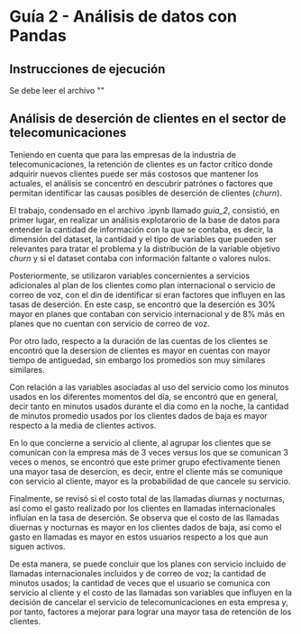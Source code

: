 # **Guía 2 - Análisis de datos con Pandas**

## Instrucciones de ejecución 

Se debe leer el archivo ""

## Análisis de deserción de clientes en el sector de telecomunicaciones

Teniendo en cuenta que para las empresas de la industria de telecomunicaciones, la retención de clientes es un factor crítico donde adquirir nuevos clientes puede ser más costosos que mantener los actuales, el análisis se concentró en descubrir patrónes o factores que permitan identificar las causas posibles de deserción de clientes (*churn*).

El trabajo, condensado en el archivo .ipynb llamado *guia_2*, consistió, en primer lugar, en realizar un análisis explotarorio de la base de datos para entender la cantidad de información con la que se contaba, es decir, la dimensión del dataset, la cantidad y el tipo de variables que pueden ser relevantes para tratar el problema y la distribución de la variable objetivo *churn* y si el dataset contaba con información faltante o valores nulos.

Posteriormente, se utilizaron variables concernientes a servicios adicionales al plan de los clientes como plan internacional o servicio de correo de voz, con el din de identificar si eran factores que influyen en las tasas de deserción. En este casp, se encontró que la deserción es 30% mayor en planes que contaban con servicio internacional y de 8% más en planes que no cuentan con servicio de correo de voz.

Por otro lado, respecto a la duración de las cuentas de los clientes se encontró que la desersion de clientes es mayor en cuentas con mayor tiempo de antiguedad, sin embargo los promedios son muy similares similares.

Con relación a las variables asociadas al uso del servicio como los minutos usados en los diferentes momentos del día, se encontró que en general, decir tanto en minutos usados durante el día como en la noche, la cantidad de minutos promedio usados por los clientes dados de baja es mayor respecto a la media de clientes activos.

En lo que concierne a servicio al cliente, al agrupar los clientes que se comunican con la empresa más de 3 veces versus los que se comunican 3 veces o menos, se encontró que este primer grupo efectivamente tienen una mayor tasa de desercion, es decir, entre el cliente más se comunique con servicio al cliente, mayor es la probabilidad de que cancele su servicio.

Finalmente, se revisó si el costo total de las llamadas diurnas y nocturnas, así como el gasto realizado por los clientes en llamadas internacionales influían en la tasa de deserción. Se observa que el costo de las llamadas diuernas y nocturnas es mayor en los clientes dados de baja, así como el gasto en llamadas es mayor en estos usuarios respecto a los que aun siguen activos.

De esta manera, se puede concluir que los planes con servicio incluido de llamadas internacionales incluidos y de correo de voz; la cantidad de minutos usados; la cantidad de veces que el usuario se comunica con servicio al cliente y el costo de las llamadas son variables que influyen en la decisión de cancelar el servicio de telecomunicaciones en esta empresa y, por tanto, factores a mejorar para lograr una mayor tasa de retención de los clientes.



